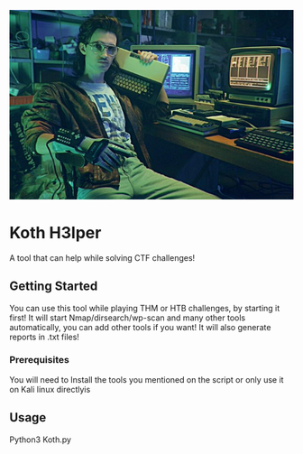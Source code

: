 ![Hackira](/Behj8RUCYAAR42X.jpg)
# Koth H3lper

A tool that can help while solving CTF challenges!

## Getting Started

You can use this tool while playing THM or HTB challenges, by starting it first! It will start Nmap/dirsearch/wp-scan and many other tools automatically, you can add other tools if you want! It will also generate reports in .txt files!

### Prerequisites

You will need to Install the tools you mentioned on the script or only use it on Kali linux directlyis

## Usage

Python3 Koth.py
